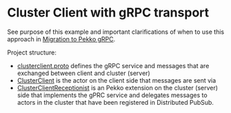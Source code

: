 # Cluster Client with gRPC transport
	
See purpose of this example and important clarifications of when to use this approach in
[Migration to Pekko gRPC](https://pekko.apache.org/docs/pekko/current/cluster-client.html#migration-to-apache-pekko-grpc).

Project structure:

* [clusterclient.proto](src/main/protobuf/clusterclient.proto) defines the gRPC service and messages
  that are exchanged between client and cluster (server)
* [ClusterClient](src/main/java/sample/cluster/client/grpc/ClusterClient.java) is the actor on the client
  side that messages are sent via
* [ClusterClientReceptionist](src/main/java/sample/cluster/client/grpc/ClusterClientReceptionist.java)
  is an Pekko extension on the cluster (server) side that implements the gPRC service and delegates
  messages to actors in the cluster that have been registered in Distributed PubSub. 
